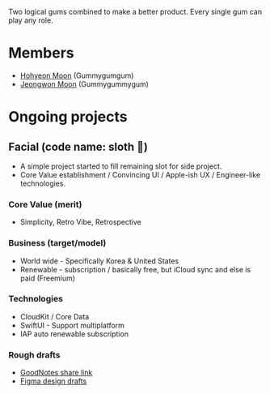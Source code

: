 Two logical gums combined to make a better product. Every single gum can play any role.

# Members

- [Hohyeon Moon](https://www.hohyeonmoon.com) (Gummygumgum)
- [Jeongwon Moon](https://lookdeceline.github.io) (Gummygummygum)


# Ongoing projects

## Facial (code name: sloth 🦥)

- A simple project started to fill remaining slot for side project.
- Core Value establishment / Convincing UI / Apple-ish UX / Engineer-like technologies.

### Core Value (merit)

- Simplicity, Retro Vibe, Retrospective

### Business (target/model)

- World wide - Specifically Korea & United States
- Renewable - subscription / basically free, but iCloud sync and else is paid (Freemium)

### Technologies

- CloudKit / Core Data
- SwiftUI - Support multiplatform 
- IAP auto renewable subscription

### Rough drafts

- [GoodNotes share link](https://goodnotes.com/shares/#aHR0cHM6Ly93d3cuaWNsb3VkLmNvbS9zaGFyZS8wMGVUMDVTdzhvTTR0OGVsT2h1YUFXX2lBI1Nsb3Ro)
- [Figma design drafts](https://www.figma.com/file/AxObOmaOfEpJ95n6sVcUqH)
